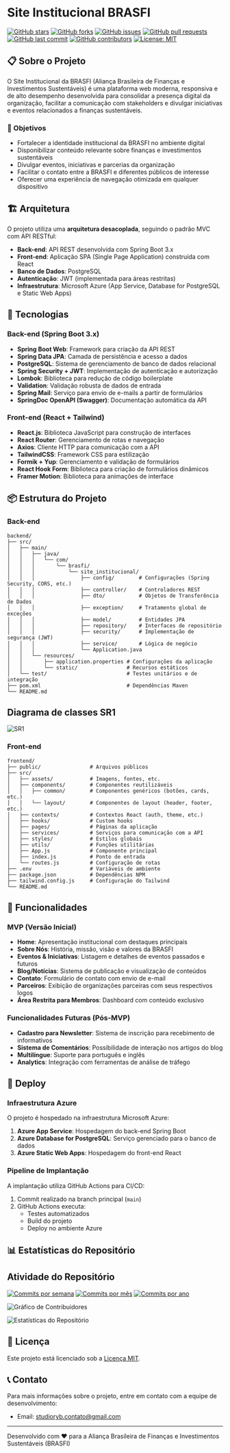 # Site Institucional BRASFI

[![GitHub stars](https://img.shields.io/github/stars/MatheusMV05/projetos3g2?style=social)](https://github.com/MatheusMV05/projetos3g2/stargazers)
[![GitHub forks](https://img.shields.io/github/forks/MatheusMV05/projetos3g2?style=social)](https://github.com/MatheusMV05/projetos3g2/network/members)
[![GitHub issues](https://img.shields.io/github/issues/MatheusMV05/projetos3g2)](https://github.com/MatheusMV05/projetos3g2/issues)
[![GitHub pull requests](https://img.shields.io/github/issues-pr/MatheusMV05/projetos3g2)](https://github.com/MatheusMV05/projetos3g2/pulls)
[![GitHub last commit](https://img.shields.io/github/last-commit/MatheusMV05/projetos3g2)](https://github.com/MatheusMV05/projetos3g2/commits/main)
[![GitHub contributors](https://img.shields.io/github/contributors/MatheusMV05/projetos3g2)](https://github.com/MatheusMV05/projetos3g2/graphs/contributors)
[![License: MIT](https://img.shields.io/badge/License-MIT-yellow.svg)](https://opensource.org/licenses/MIT)

## 📋 Sobre o Projeto

O Site Institucional da BRASFI (Aliança Brasileira de Finanças e Investimentos Sustentáveis) é uma plataforma web moderna, responsiva e de alto desempenho desenvolvida para consolidar a presença digital da organização, facilitar a comunicação com stakeholders e divulgar iniciativas e eventos relacionados a finanças sustentáveis.

### 🎯 Objetivos

- Fortalecer a identidade institucional da BRASFI no ambiente digital
- Disponibilizar conteúdo relevante sobre finanças e investimentos sustentáveis
- Divulgar eventos, iniciativas e parcerias da organização
- Facilitar o contato entre a BRASFI e diferentes públicos de interesse
- Oferecer uma experiência de navegação otimizada em qualquer dispositivo

## 🏗️ Arquitetura

O projeto utiliza uma **arquitetura desacoplada**, seguindo o padrão MVC com API RESTful:

- **Back-end**: API REST desenvolvida com Spring Boot 3.x
- **Front-end**: Aplicação SPA (Single Page Application) construída com React
- **Banco de Dados**: PostgreSQL
- **Autenticação**: JWT (implementada para áreas restritas)
- **Infraestrutura**: Microsoft Azure (App Service, Database for PostgreSQL e Static Web Apps)

## 🚀 Tecnologias

### Back-end (Spring Boot 3.x)

- **Spring Boot Web**: Framework para criação da API REST
- **Spring Data JPA**: Camada de persistência e acesso a dados
- **PostgreSQL**: Sistema de gerenciamento de banco de dados relacional
- **Spring Security + JWT**: Implementação de autenticação e autorização
- **Lombok**: Biblioteca para redução de código boilerplate
- **Validation**: Validação robusta de dados de entrada
- **Spring Mail**: Serviço para envio de e-mails a partir de formulários
- **SpringDoc OpenAPI (Swagger)**: Documentação automática da API

### Front-end (React + Tailwind)

- **React.js**: Biblioteca JavaScript para construção de interfaces
- **React Router**: Gerenciamento de rotas e navegação
- **Axios**: Cliente HTTP para comunicação com a API
- **TailwindCSS**: Framework CSS para estilização
- **Formik + Yup**: Gerenciamento e validação de formulários
- **React Hook Form**: Biblioteca para criação de formulários dinâmicos
- **Framer Motion**: Biblioteca para animações de interface

## 📦 Estrutura do Projeto

### Back-end

```
backend/
├── src/
│   ├── main/
│   │   ├── java/
│   │   │   └── com/
│   │   │       └── brasfi/
│   │   │           └── site_institucional/
│   │   │               ├── config/        # Configurações (Spring Security, CORS, etc.)
│   │   │               ├── controller/    # Controladores REST
│   │   │               ├── dto/           # Objetos de Transferência de Dados
│   │   │               ├── exception/     # Tratamento global de exceções
│   │   │               ├── model/         # Entidades JPA
│   │   │               ├── repository/    # Interfaces de repositório
│   │   │               ├── security/      # Implementação de segurança (JWT)
│   │   │               ├── service/       # Lógica de negócio
│   │   │               └── Application.java
│   │   └── resources/
│   │       ├── application.properties # Configurações da aplicação
│   │       └── static/                # Recursos estáticos
│   └── test/                          # Testes unitários e de integração
├── pom.xml                            # Dependências Maven
└── README.md
```
## Diagrama de classes SR1

![SR1](https://via.placeholder.com/800x400?text=SR1)
### Front-end

```
frontend/
├── public/                # Arquivos públicos
├── src/
│   ├── assets/            # Imagens, fontes, etc.
│   ├── components/        # Componentes reutilizáveis
│   │   ├── common/        # Componentes genéricos (botões, cards, etc.)
│   │   └── layout/        # Componentes de layout (header, footer, etc.)
│   ├── contexts/          # Contextos React (auth, theme, etc.)
│   ├── hooks/             # Custom hooks
│   ├── pages/             # Páginas da aplicação
│   ├── services/          # Serviços para comunicação com a API
│   ├── styles/            # Estilos globais
│   ├── utils/             # Funções utilitárias
│   ├── App.js             # Componente principal
│   ├── index.js           # Ponto de entrada
│   └── routes.js          # Configuração de rotas
├── .env                   # Variáveis de ambiente
├── package.json           # Dependências NPM
├── tailwind.config.js     # Configuração do Tailwind
└── README.md
```

## 📝 Funcionalidades

### MVP (Versão Inicial)

- **Home**: Apresentação institucional com destaques principais
- **Sobre Nós**: História, missão, visão e valores da BRASFI
- **Eventos & Iniciativas**: Listagem e detalhes de eventos passados e futuros
- **Blog/Notícias**: Sistema de publicação e visualização de conteúdos
- **Contato**: Formulário de contato com envio de e-mail
- **Parceiros**: Exibição de organizações parceiras com seus respectivos logos
- **Área Restrita para Membros**: Dashboard com conteúdo exclusivo

### Funcionalidades Futuras (Pós-MVP)

- **Cadastro para Newsletter**: Sistema de inscrição para recebimento de informativos
- **Sistema de Comentários**: Possibilidade de interação nos artigos do blog
- **Multilíngue**: Suporte para português e inglês
- **Analytics**: Integração com ferramentas de análise de tráfego


## 🚢 Deploy

### Infraestrutura Azure

O projeto é hospedado na infraestrutura Microsoft Azure:

1. **Azure App Service**: Hospedagem do back-end Spring Boot
2. **Azure Database for PostgreSQL**: Serviço gerenciado para o banco de dados
3. **Azure Static Web Apps**: Hospedagem do front-end React

### Pipeline de Implantação

A implantação utiliza GitHub Actions para CI/CD:

1. Commit realizado na branch principal (`main`)
2. GitHub Actions executa:
   - Testes automatizados
   - Build do projeto
   - Deploy no ambiente Azure

## 📊 Estatísticas do Repositório

## Atividade do Repositório

[![Commits por semana](https://img.shields.io/github/commit-activity/w/MatheusMV05/projetos3g2)](https://github.com/MatheusMV05/projetos3g2/commits/main)
[![Commits por mês](https://img.shields.io/github/commit-activity/m/MatheusMV05/projetos3g2)](https://github.com/MatheusMV05/projetos3g2/commits/main)
[![Commits por ano](https://img.shields.io/github/commit-activity/y/MatheusMV05/projetos3g2)](https://github.com/MatheusMV05/projetos3g2/commits/main)

![Gráfico de Contribuidores](https://contributor-graph-api.apiseven.com/contributors-svg?chart=contributorOverTime&repo=MatheusMV05/projetos3g2)

![Estatísticas do Repositório](https://github-readme-stats.vercel.app/api/pin/?username=MatheusMV05&repo=projetos3g2&theme=vue)

## 📄 Licença

Este projeto está licenciado sob a [Licença MIT](LICENSE).

## 📞 Contato

Para mais informações sobre o projeto, entre em contato com a equipe de desenvolvimento:

- Email: studioryb.contato@gmail.com

---

Desenvolvido com ❤️ para a Aliança Brasileira de Finanças e Investimentos Sustentáveis (BRASFI)
